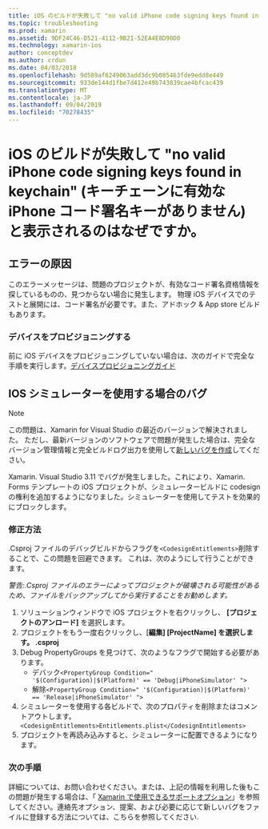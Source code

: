 ```yaml
---
title: iOS のビルドが失敗して "no valid iPhone code signing keys found in keychain" (キーチェーンに有効な iPhone コード署名キーがありません) と表示されるのはなぜですか。
ms.topic: troubleshooting
ms.prod: xamarin
ms.assetid: 9DF24C46-D521-4112-9B21-52EA4E8D90D0
ms.technology: xamarin-ios
author: conceptdev
ms.author: crdun
ms.date: 04/03/2018
ms.openlocfilehash: 9d589af6249063add3dc9b085463fde9edd8e449
ms.sourcegitcommit: 933de144d1fbe7d412e49b743839cae4bfcac439
ms.translationtype: MT
ms.contentlocale: ja-JP
ms.lasthandoff: 09/04/2019
ms.locfileid: "70278435"
---
```

# <a name="why-does-my-ios-build-fail-with-no-valid-iphone-code-signing-keys-found-in-keychain"></a>iOS のビルドが失敗して "no valid iPhone code signing keys found in keychain" (キーチェーンに有効な iPhone コード署名キーがありません) と表示されるのはなぜですか。

## <a name="cause-of-the-error"></a>エラーの原因
このエラーメッセージは、問題のプロジェクトが、有効なコード署名資格情報を探しているものの、見つからない場合に発生します。 物理 iOS デバイスでのテストと展開には、コード署名が必要です。また、アドホック & App store ビルドもあります。 


### <a name="provisioning-devices"></a>デバイスをプロビジョニングする
前に iOS デバイスをプロビジョニングしていない場合は、次のガイドで完全な手順を実行します。[デバイスプロビジョニングガイド](~/ios/get-started/installation/device-provisioning/index.md)


## <a name="bug-when-using-ios-simulator"></a>IOS シミュレーターを使用する場合のバグ

> [!NOTE]
> この問題は、Xamarin for Visual Studio の最近のバージョンで解決されました。 ただし、最新バージョンのソフトウェアで問題が発生した場合は、完全なバージョン管理情報と完全ビルドログ出力を使用して[新しいバグを作成](~/cross-platform/troubleshooting/questions/howto-file-bug.md)してください。


Xamarin. Visual Studio 3.11 でバグが発生しました。これにより、Xamarin. Forms テンプレートの iOS プロジェクトが、シミュレータービルドに codesign の権利を追加するようになりました。シミュレーターを使用してテストを効果的にブロックします。

### <a name="how-to-fix"></a>修正方法
.Csproj ファイルのデバッグビルドからフラグを`<CodesignEntitlements>`削除することで、この問題を回避できます。 これは、次のようにして行うことができます。

*警告:.Csproj ファイルのエラーによってプロジェクトが破壊される可能性があるため、ファイルをバックアップしてから実行することをお勧めします。*

1. ソリューションウィンドウで iOS プロジェクトを右クリックし、 **[プロジェクトのアンロード]** を選択します。
2. プロジェクトをもう一度右クリックし、[**編集] [ProjectName] を選択します。 .csproj**
3. Debug PropertyGroups を見つけて、次のようなフラグで開始する必要があります。
   - デバック`<PropertyGroup Condition=" '$(Configuration)|$(Platform)' == 'Debug|iPhoneSimulator' ">`
   - 解除`<PropertyGroup Condition=" '$(Configuration)|$(Platform)' == 'Release|iPhoneSimulator' ">`
4. シミュレーターを使用する各ビルドで、次のプロパティを削除またはコメントアウトします。`<CodesignEntitlements>Entitlements.plist</CodesignEntitlements>`
5. プロジェクトを再読み込みすると、シミュレーターに配置できるようになります。

### <a name="next-steps"></a>次の手順
詳細については、お問い合わせください。または、上記の情報を利用した後もこの問題が発生する場合は、「 [Xamarin で使用できるサポートオプション](~/cross-platform/troubleshooting/support-options.md)」を参照してください。連絡先オプション、提案、および必要に応じて新しいバグをファイルに登録する方法については、こちらを参照してください. 
